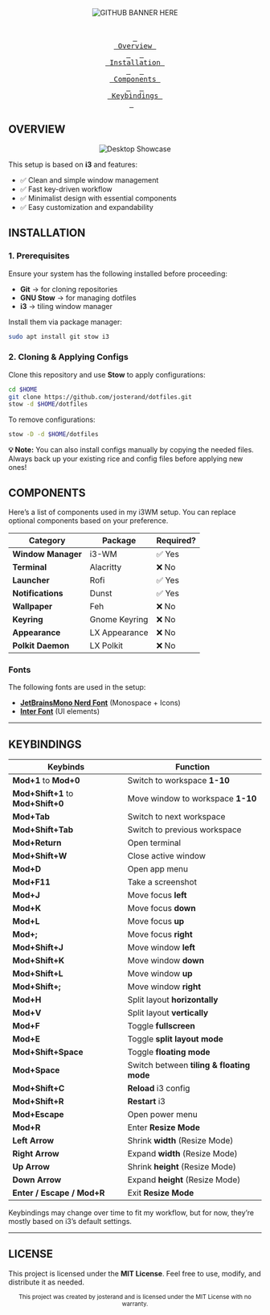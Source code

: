<div align="center">
    <img src="https://raw.githubusercontent.com/josterand/assets/refs/heads/main/dotfiles/Embeds/banner.png" alt="GITHUB BANNER HERE">
</div>

<br>
<br>

<div align="center">
    <a href="#overview"><kbd> <br> Overview <br> </kbd></a>&ensp;&ensp;
    <a href="#installation"><kbd> <br> Installation <br> </kbd></a>&ensp;&ensp;
    <a href="#components"><kbd> <br> Components <br> </kbd></a>&ensp;&ensp;
    <a href="#keybindings"><kbd> <br> Keybindings <br> </kbd></a>&ensp;&ensp;
</div>

## OVERVIEW

<div align="center">
    <img src="https://raw.githubusercontent.com/josterand/assets/refs/heads/main/dotfiles/Embeds/showcase.png" alt="Desktop Showcase">
</div>

This setup is based on **i3** and features:

-   ✅ Clean and simple window management
-   ✅ Fast key-driven workflow
-   ✅ Minimalist design with essential components
-   ✅ Easy customization and expandability

## INSTALLATION

### **1. Prerequisites**

Ensure your system has the following installed before proceeding:

-   **Git** → for cloning repositories
-   **GNU Stow** → for managing dotfiles
-   **i3** → tiling window manager

Install them via package manager:

```bash
sudo apt install git stow i3
```

### **2. Cloning & Applying Configs**

Clone this repository and use **Stow** to apply configurations:

```bash
cd $HOME
git clone https://github.com/josterand/dotfiles.git
stow -d $HOME/dotfiles
```

To remove configurations:

```bash
stow -D -d $HOME/dotfiles
```

**💡 Note:** You can also install configs manually by copying the needed files. Always back up your existing rice and config files before applying new ones!

## COMPONENTS

Here’s a list of components used in my i3WM setup. You can replace optional components based on your preference.

| **Category**       | **Package**   | **Required?** |
| ------------------ | ------------- | ------------- |
| **Window Manager** | i3-WM         | ✅ Yes        |
| **Terminal**       | Alacritty     | ❌ No         |
| **Launcher**       | Rofi          | ✅ Yes        |
| **Notifications**  | Dunst         | ✅ Yes        |
| **Wallpaper**      | Feh           | ❌ No         |
| **Keyring**        | Gnome Keyring | ❌ No         |
| **Appearance**     | LX Appearance | ❌ No         |
| **Polkit Daemon**  | LX Polkit     | ❌ No         |

### **Fonts**

The following fonts are used in the setup:

-   **[JetBrainsMono Nerd Font](https://www.nerdfonts.com/font-downloads)** (Monospace + Icons)
-   **[Inter Font](https://fonts.google.com/specimen/Inter)** (UI elements)

---

## KEYBINDINGS

| **Keybinds**                       | **Function**                              |
| ---------------------------------- | ----------------------------------------- |
| **Mod+1** to **Mod+0**             | Switch to workspace **1-10**              |
| **Mod+Shift+1** to **Mod+Shift+0** | Move window to workspace **1-10**         |
| **Mod+Tab**                        | Switch to next workspace                  |
| **Mod+Shift+Tab**                  | Switch to previous workspace              |
| **Mod+Return**                     | Open terminal                             |
| **Mod+Shift+W**                    | Close active window                       |
| **Mod+D**                          | Open app menu                             |
| **Mod+F11**                        | Take a screenshot                         |
| **Mod+J**                          | Move focus **left**                       |
| **Mod+K**                          | Move focus **down**                       |
| **Mod+L**                          | Move focus **up**                         |
| **Mod+;**                          | Move focus **right**                      |
| **Mod+Shift+J**                    | Move window **left**                      |
| **Mod+Shift+K**                    | Move window **down**                      |
| **Mod+Shift+L**                    | Move window **up**                        |
| **Mod+Shift+;**                    | Move window **right**                     |
| **Mod+H**                          | Split layout **horizontally**             |
| **Mod+V**                          | Split layout **vertically**               |
| **Mod+F**                          | Toggle **fullscreen**                     |
| **Mod+E**                          | Toggle **split layout mode**              |
| **Mod+Shift+Space**                | Toggle **floating mode**                  |
| **Mod+Space**                      | Switch between **tiling & floating mode** |
| **Mod+Shift+C**                    | **Reload** i3 config                      |
| **Mod+Shift+R**                    | **Restart** i3                            |
| **Mod+Escape**                     | Open power menu                           |
| **Mod+R**                          | Enter **Resize Mode**                     |
| **Left Arrow**                     | Shrink **width** (Resize Mode)            |
| **Right Arrow**                    | Expand **width** (Resize Mode)            |
| **Up Arrow**                       | Shrink **height** (Resize Mode)           |
| **Down Arrow**                     | Expand **height** (Resize Mode)           |
| **Enter / Escape / Mod+R**         | Exit **Resize Mode**                      |

Keybindings may change over time to fit my workflow, but for now, they’re mostly based on i3’s default settings.

---

## LICENSE

This project is licensed under the **MIT License**.
Feel free to use, modify, and distribute it as needed.

<div align="center">
    <sub>This project was created by josterand and is licensed under the MIT License with no warranty.</sub>
</div>
